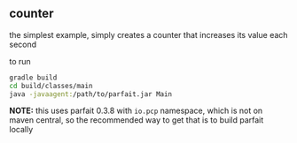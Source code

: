 ## counter

the simplest example, simply creates a counter that increases its value each second

to run

```sh
gradle build
cd build/classes/main
java -javaagent:/path/to/parfait.jar Main
```

**NOTE:** this uses parfait 0.3.8 with `io.pcp` namespace, which is not on maven central, so the recommended way to get that is to build parfait locally
